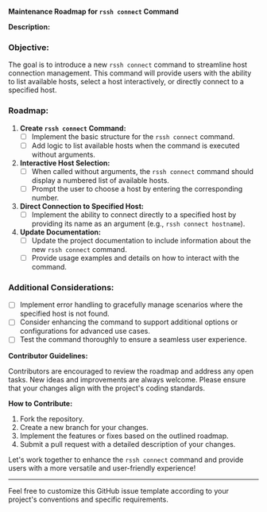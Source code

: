 

**Maintenance Roadmap for `rssh connect` Command**

**Description:**

### Objective:

The goal is to introduce a new `rssh connect` command to streamline host connection management. This command will provide users with the ability to list available hosts, select a host interactively, or directly connect to a specified host.

### Roadmap:

1. **Create `rssh connect` Command:**
   - [ ] Implement the basic structure for the `rssh connect` command.
   - [ ] Add logic to list available hosts when the command is executed without arguments.

2. **Interactive Host Selection:**
   - [ ] When called without arguments, the `rssh connect` command should display a numbered list of available hosts.
   - [ ] Prompt the user to choose a host by entering the corresponding number.

3. **Direct Connection to Specified Host:**
   - [ ] Implement the ability to connect directly to a specified host by providing its name as an argument (e.g., `rssh connect hostname`).

4. **Update Documentation:**
   - [ ] Update the project documentation to include information about the new `rssh connect` command.
   - [ ] Provide usage examples and details on how to interact with the command.

### Additional Considerations:

- [ ] Implement error handling to gracefully manage scenarios where the specified host is not found.
- [ ] Consider enhancing the command to support additional options or configurations for advanced use cases.
- [ ] Test the command thoroughly to ensure a seamless user experience.

**Contributor Guidelines:**

Contributors are encouraged to review the roadmap and address any open tasks. New ideas and improvements are always welcome. Please ensure that your changes align with the project's coding standards.

**How to Contribute:**

1. Fork the repository.
2. Create a new branch for your changes.
3. Implement the features or fixes based on the outlined roadmap.
4. Submit a pull request with a detailed description of your changes.

Let's work together to enhance the `rssh connect` command and provide users with a more versatile and user-friendly experience!

---

Feel free to customize this GitHub issue template according to your project's conventions and specific requirements.
